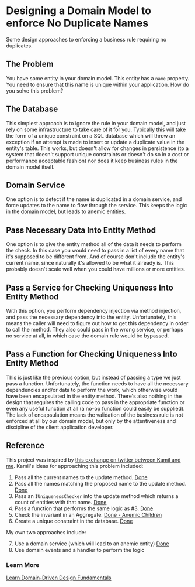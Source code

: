 # Designing a Domain Model to enforce No Duplicate Names

Some design approaches to enforcing a business rule requiring no duplicates.

## The Problem

You have some entity in your domain model. This entity has a `name` property. You need to ensure that this name is unique within your application. How do you solve this problem?

## The Database

This simplest approach is to ignore the rule in your domain model, and just rely on some infrastructure to take care of it for you. Typically this will take the form of a unique constraint on a SQL database which will throw an exception if an attempt is made to insert or update a duplicate value in the entity's table. This works, but doesn't allow for changes in persistence (to a system that doesn't support unique constraints or doesn't do so in a cost or performance acceptable fashion) nor does it keep business rules in the domain model itself.

## Domain Service

One option is to detect if the name is duplicated in a domain service, and force updates to the name to flow through the service. This keeps the logic in the domain model, but leads to anemic entities.

## Pass Necessary Data Into Entity Method

One option is to give the entity method all of the data it needs to perform the check. In this case you would need to pass in a list of every name that it's supposed to be different from. And of course don't include the entity's current name, since naturally it's allowed to be what it already is. This probably doesn't scale well when you could have millions or more entities.

## Pass a Service for Checking Uniqueness Into Entity Method

With this option, you perform dependency injection via method injection, and pass the necessary dependency into the entity. Unfortunately, this means the caller will need to figure out how to get this dependency in order to call the method. They also could pass in the wrong service, or perhaps no service at all, in which case the domain rule would be bypassed.

## Pass a Function for Checking Uniqueness Into Entity Method

This is just like the previous option, but instead of passing a type we just pass a function. Unfortunately, the function needs to have all the necessary dependencies and/or data to perform the work, which otherwise would have been encapsulated in the entity method. There's also nothing in the design that requires the calling code to pass in the appropriate function or even any useful function at all (a no-op function could easily be supplied). The lack of encapsulation means the validation of the business rule is not enforced at all by our domain model, but only by the attentiveness and discipline of the client application developer.

## Reference

This project was inspired by [this exchange on twitter between Kamil and me](https://twitter.com/kamgrzybek/status/1280868055627763713). Kamil's ideas for approaching this problem included:

1. Pass all the current names to the update method. [Done](https://github.com/ardalis/DDD-NoDuplicates/tree/master/NoDuplicatesDesigns/03_PassDataToMethod)
2. Pass all the names matching the proposed name to the update method. [Done](https://github.com/ardalis/DDD-NoDuplicates/tree/master/NoDuplicatesDesigns/06_PassFilteredDataToMethod)
3. Pass an `IUniquenessChecker` into the update method which returns a count of entities with that name. [Done](https://github.com/ardalis/DDD-NoDuplicates/tree/master/NoDuplicatesDesigns/04_MethodInjectionService)
4. Pass a function that performs the same logic as #3. [Done](https://github.com/ardalis/DDD-NoDuplicates/tree/master/NoDuplicatesDesigns/05_MethodInjectionFunction)
5. Check the invariant in an Aggregate. [Done - Anemic Children](https://github.com/ardalis/DDD-NoDuplicates/tree/master/NoDuplicatesDesigns/07_AggregateWithAnemicChildren)
6. Create a unique constraint in the database. [Done](https://github.com/ardalis/DDD-NoDuplicates/tree/master/NoDuplicatesDesigns/01_Database)

My own two approaches include:

7. Use a domain service (which will lead to an anemic entity) [Done](https://github.com/ardalis/DDD-NoDuplicates/tree/master/NoDuplicatesDesigns/02_DomainService)
8. Use domain events and a handler to perform the logic

### Learn More

[Learn Domain-Driven Design Fundamentals](https://www.pluralsight.com/courses/domain-driven-design-fundamentals)
